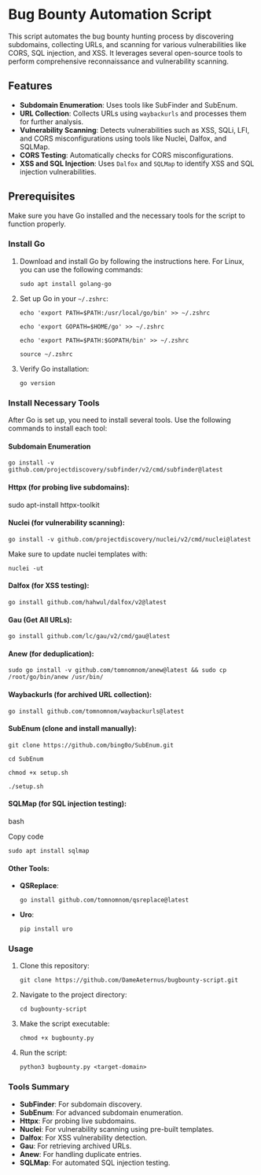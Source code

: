# Bug Bounty Automation Script

This script automates the bug bounty hunting process by discovering subdomains, collecting URLs, and scanning for various vulnerabilities like CORS, SQL injection, and XSS. It leverages several open-source tools to perform comprehensive reconnaissance and vulnerability scanning.

## Features

- **Subdomain Enumeration**: Uses tools like SubFinder and SubEnum.
- **URL Collection**: Collects URLs using `waybackurls` and processes them for further analysis.
- **Vulnerability Scanning**: Detects vulnerabilities such as XSS, SQLi, LFI, and CORS misconfigurations using tools like Nuclei, Dalfox, and SQLMap.
- **CORS Testing**: Automatically checks for CORS misconfigurations.
- **XSS and SQL Injection**: Uses `Dalfox` and `SQLMap` to identify XSS and SQL injection vulnerabilities.

## Prerequisites

Make sure you have Go installed and the necessary tools for the script to function properly.

### Install Go

1. Download and install Go by following the instructions here. For Linux, you can use the following commands:

    `sudo apt install golang-go`
    
3. Set up Go in your `~/.zshrc`:
 
    `echo 'export PATH=$PATH:/usr/local/go/bin' >> ~/.zshrc`
   
    `echo 'export GOPATH=$HOME/go' >> ~/.zshrc `
   
    `echo 'export PATH=$PATH:$GOPATH/bin' >> ~/.zshrc `

    `source ~/.zshrc`
    
5. Verify Go installation:

    `go version`
    

### Install Necessary Tools

After Go is set up, you need to install several tools. Use the following commands to install each tool:

#### Subdomain Enumeration

`go install -v github.com/projectdiscovery/subfinder/v2/cmd/subfinder@latest`

#### Httpx (for probing live subdomains):

sudo apt-install httpx-toolkit

#### Nuclei (for vulnerability scanning):

`go install -v github.com/projectdiscovery/nuclei/v2/cmd/nuclei@latest`

Make sure to update nuclei templates with:

`nuclei -ut`

#### Dalfox (for XSS testing):

`go install github.com/hahwul/dalfox/v2@latest`

#### Gau (Get All URLs):

`go install github.com/lc/gau/v2/cmd/gau@latest`

#### Anew (for deduplication):

`sudo go install -v github.com/tomnomnom/anew@latest && sudo cp /root/go/bin/anew /usr/bin/`

#### Waybackurls (for archived URL collection):

`go install github.com/tomnomnom/waybackurls@latest`

#### SubEnum (clone and install manually):

`git clone https://github.com/bing0o/SubEnum.git`

`cd SubEnum`

`chmod +x setup.sh`

`./setup.sh`

#### SQLMap (for SQL injection testing):

bash

Copy code

`sudo apt install sqlmap`

#### Other Tools:

- **QSReplace**:
  
    `go install github.com/tomnomnom/qsreplace@latest`
    
- **Uro**:
    
    `pip install uro`
    

### Usage

1. Clone this repository:
    
    `git clone https://github.com/DameAeternus/bugbounty-script.git`
    
2. Navigate to the project directory:
    
    `cd bugbounty-script`
    
3. Make the script executable:
    
    `chmod +x bugbounty.py`
    
4. Run the script:
  
    `python3 bugbounty.py <target-domain>`
    

### Tools Summary

- **SubFinder**: For subdomain discovery.
- **SubEnum**: For advanced subdomain enumeration.
- **Httpx**: For probing live subdomains.
- **Nuclei**: For vulnerability scanning using pre-built templates.
- **Dalfox**: For XSS vulnerability detection.
- **Gau**: For retrieving archived URLs.
- **Anew**: For handling duplicate entries.
- **SQLMap**: For automated SQL injection testing.
